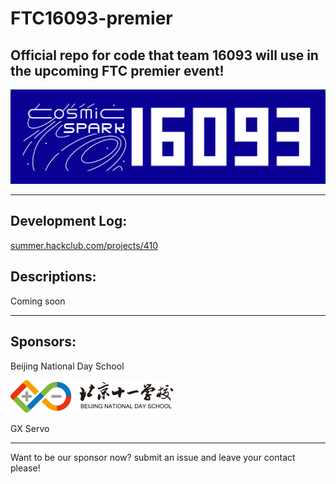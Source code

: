 # FTC16093-premier

## Official repo for code that team 16093 will use in the upcoming FTC premier event!

![banner](docs/assets/banner.png)

---

## Development Log:

[summer.hackclub.com/projects/410](https://summer.hackclub.com/projects/410)

## Descriptions:

Coming soon

---

## Sponsors:

Beijing National Day School

![BNDS logo](docs/assets/bnds_logo.png)

GX Servo

---

Want to be our sponsor now? submit an issue and leave your contact please!
